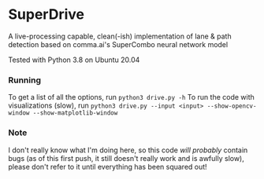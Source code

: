 # SuperDrive
A live-processing capable, clean(-ish) implementation of lane & path detection based on comma.ai's SuperCombo neural network model

Tested with Python 3.8 on Ubuntu 20.04

### Running
To get a list of all the options, run `python3 drive.py -h`
To run the code with visualizations (slow), run `python3 drive.py --input <input> --show-opencv-window --show-matplotlib-window`

### Note
I don't really know what I'm doing here, so this code *will probably* contain bugs (as of this first push, it still doesn't really work and is awfully slow), please don't refer to it until everything has been squared out!
